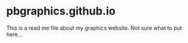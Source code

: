 # pbgraphics.github.io

This is a read me file about my graphics website. Not sure what to put here...
